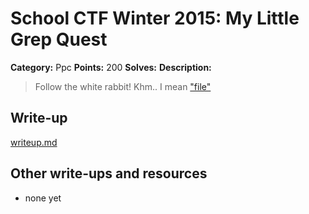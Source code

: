 # School CTF Winter 2015: My Little Grep Quest

**Category:** Ppc
**Points:** 200
**Solves:** 
**Description:**

> Follow the white rabbit! Khm.. I mean ["file"](http://school-ctf.org/files/start_dec1dd9b04e5e6f51e017573270dec210106031a.zip)


## Write-up

[writeup.md](./writeup.md)

## Other write-ups and resources

* none yet
